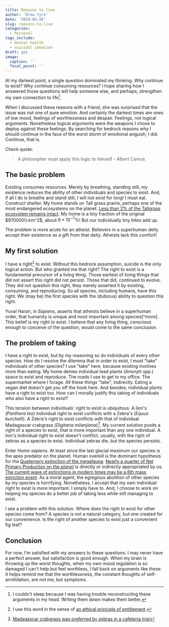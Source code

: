 ```yaml
---
title: Reasons to live
author: 'Drew Tyre'
date: '2019-03-20'
slug: reasons-to-live
categories:
  - Personal
tags_include:
  - mental health
  - suicidal ideation
draft: yes
image:
  caption: ''
  focal_point: ''
---
```


At my darkest point, a single question dominated my thinking. Why continue to 
exist? Why continue consuming resources? I hope sharing 
how I answered those questions will help someone else, and perhaps, strengthen
my own connection to life[^life]. 

When I discussed these reasons with a friend, she was surprised that the issue was 
not one of pure emotion. And certainly the darkest times are ones of low mood,
feelings of worthlessness and despair. Feelings, not logical arguments. Nonetheless
logical arguments were the weapons I chose to deploy against these feelings.
By searching for bedrock reasons why I should continue in the face of 
the worst storm of emotional anguish, I did. Continue, that is. 

Check quote:

> A philosopher must apply this logic to himself - Albert Camus

## The basic problem

Existing consumes resources. Merely by breathing, standing still, my existence 
reduces the ability of other individuals and species to exist. And, if all I do
is breathe and stand still, I will not exist for long! I must eat. Construct 
shelter. My home stands on Tall grass prairie, perhaps one of the most endangered 
ecosystems on the planet. 
[Less than 2% of the Tallgrass ecosystem remains intact](https://en.wikipedia.org/wiki/Tallgrass_prairie#Boundaries).
My home is a tiny fraction of the original $970000\\:km^2$, about $6 \times 10^{-7} \%$! 
But our individually tiny bites add up. 

The problem is more acute for an atheist. Believers in a superhuman deity accept
their existence as a gift from that deity. Atheists lack this comfort!  

## My first solution

I have a right[^right] to exist. Without this bedrock assumption, suicide is the only
logical action. But who granted me that right? The right to exist is a fundamental precursor
of a living thing. Those earliest of living things that did not assert this right
did not persist. Those that did, continued to evolve. They did not question this
right, they merely asserted it by existing, consuming, and reproducing. So all
species, including humans, have this right. We (may be) the first species with 
the (dubious) ability to question this right. 

Yuval Harari, in *Sapiens*, asserts that atheists believe in a superhuman order,
that humanity is unique and most important among species[^more]. This belief is my right
to exist. I believe that any living thing, conscious enough to conceive of 
the question, would come to the same conclusion. 

## The problem of taking

I have a right to exist, but by my reasoning so do individuals of every other 
species. How do I resolve the dilemma that in order to exist, I must "take" 
individuals of other species? I use "take" here, because existing involves 
more than eating. My home denies individual
lead plants  (*Amorph spp.*) space to exist and reproduce. The roads I use to 
get to my office. The supermarket where I forage. All these things "take", 
indirectly. Eating a vegan diet doesn't get you off the hook here. And besides,
individual plants have a right to exist too. How can I morally justify this taking of 
individuals who also have a right to exist?

This tension between individuals' right to exist is ubiquitous. A
lion's (*Panthera leo*) individual right to exist conflicts with a Zebra's (*Equus 
burchelli*). A Zebra's right to exist conflicts with that of individual Madagascar 
crabgrass (*Digitaria milanjiana*)[^zebrafood]. My current 
solution posits a right of a species to exist, that is more important than any
one individual. A lion's individual right to exist doesn't
conflict, usually, with the right of zebras as a species to exist. Individual zebras 
die, but the species persists. 

Enter *Homo sapiens*. At least since the last glacial maximum our species is the
apex predator on the planet. Human overkill is the dominant hypothesis for the 
[Quaternery extinction of the megafauna](https://en.wikipedia.org/wiki/Quaternary_extinction_event). 
[Nearly a quarter of Net Primary Production on the *planet*](https://en.wikipedia.org/wiki/Primary_production#Human_impact_and_appropriation) 
is directly or indirectly appropriated by us. 
[The current wave of extinctions in modern times may be a 6th mass exinction event](https://en.wikipedia.org/wiki/Holocene_extinction). 
As a moral agent, the egregious 
abolition of other species by my species is horrifying. Nonetheless, I accept
that my own individual right to exist is more important. I simply have to. And,
I choose to work on helping my species do a better job of taking less
while still managing to exist.

I see a problem with this solution. Where does the right to exist for other 
species come from? A species is not a natural category, but one created for our
convenience. Is the right of another species to exist just a convenient fig leaf?

## Conclusion

For now, I'm satisfied with my answers to these questions. I may never have a 
perfect answer, but satisfaction is good enough. When my brain is throwing up
the worst thoughts, when my own mood regulation is so damaged I can't help but
feel worthless, I fall back on arguments like these. It helps remind me that the
worthlessness, the constant thoughts of self-annihilation, are not me, but symptoms.

[^life]: I couldn't sleep because I was having trouble reconstructing these arguments in my head. Writing them down makes them better.

[^right]: I use this word in the sense of [an ethical principle of entitlement](https://en.wikipedia.org/wiki/Rights). 

[^zebrafood]: [Madagascar crabgrass was preferred by zebras in a cafeteria trial](https://journals.uair.arizona.edu/index.php/jrm/article/viewFile/6641/6251)
